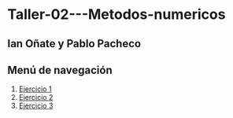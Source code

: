 # Taller-02---Metodos-numericos

## Ian Oñate y Pablo Pacheco

## Menú de navegación

1.  [Ejercicio 1](Ejercicio1.ipynb)
2.  [Ejercicio 2](Ejercicio2.ipynb)
3.  [Ejercicio 3](Ejercicio3.ipynb)